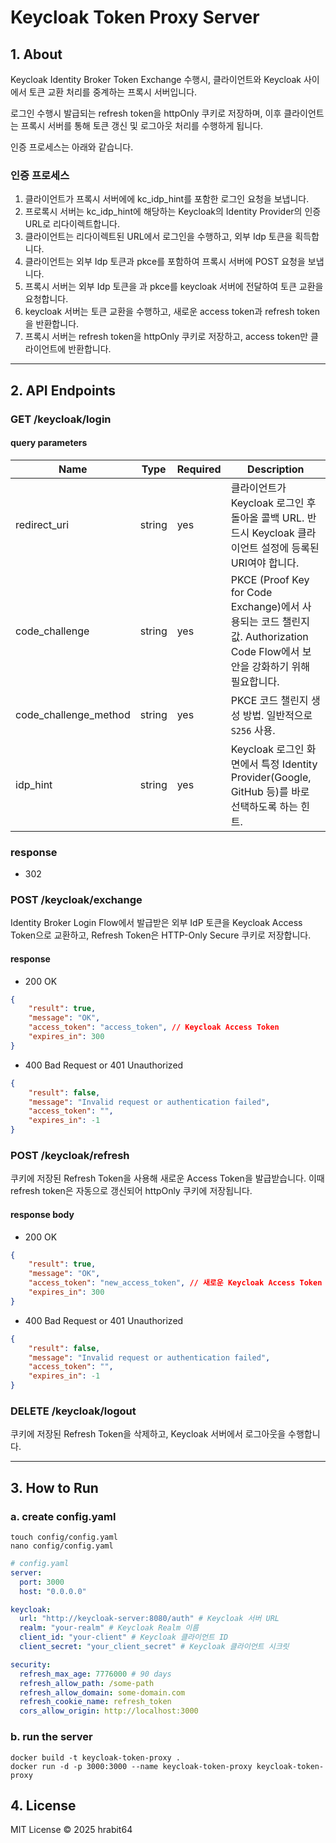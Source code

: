 # Keycloak Token Proxy Server

## 1. About

Keycloak Identity Broker Token Exchange 수행시, 클라이언트와 Keycloak 사이에서 토큰 교환 처리를 중계하는 프록시 서버입니다.

로그인 수행시 발급되는 refresh token을 httpOnly 쿠키로 저장하며, 이후 클라이언트는 프록시 서버를 통해 토큰 갱신 및 로그아웃 처리를 수행하게 됩니다.

인증 프로세스는 아래와 같습니다.

### 인증 프로세스

1. 클라이언트가 프록시 서버에에 kc_idp_hint를 포함한 로그인 요청을 보냅니다.
2. 프로록시 서버는 kc_idp_hint에 해당하는 Keycloak의 Identity Provider의 인증 URL로 리다이렉트합니다.
3. 클라이언트는 리다이렉트된 URL에서 로그인을 수행하고, 외부 Idp 토큰을 획득합니다.
4. 클라이언트는 외부 Idp 토큰과 pkce를 포함하여 프록시 서버에 POST 요청을 보냅니다.
5. 프록시 서버는 외부 Idp 토큰을 과 pkce를 keycloak 서버에 전달하여 토큰 교환을 요청합니다.
6. keycloak 서버는 토큰 교환을 수행하고, 새로운 access token과 refresh token을 반환합니다.
7. 프록시 서버는 refresh token을 httpOnly 쿠키로 저장하고, access token만 클라이언트에 반환합니다.


---

## 2. API Endpoints

### GET /keycloak/login

#### query parameters
| Name                  | Type   | Required | Description                                                                                      |
|-----------------------|--------|----------|--------------------------------------------------------------------------------------------------|
| redirect_uri          | string | yes      | 클라이언트가 Keycloak 로그인 후 돌아올 콜백 URL. 반드시 Keycloak 클라이언트 설정에 등록된 URI여야 합니다.                          |
| code_challenge        | string | yes      | PKCE (Proof Key for Code Exchange)에서 사용되는 코드 챌린지 값. Authorization Code Flow에서 보안을 강화하기 위해 필요합니다. |
| code_challenge_method | string | yes      | PKCE 코드 챌린지 생성 방법. 일반적으로 `S256` 사용.                                                              |
| idp_hint              | string | yes      | Keycloak 로그인 화면에서 특정 Identity Provider(Google, GitHub 등)를 바로 선택하도록 하는 힌트.                        |



### response
* 302

### POST /keycloak/exchange
Identity Broker Login Flow에서 발급받은 외부 IdP 토큰을 Keycloak Access Token으로 교환하고, Refresh Token은 HTTP-Only Secure 쿠키로 저장합니다.


#### response
* 200 OK
```json
{
    "result": true,
    "message": "OK",
    "access_token": "access_token", // Keycloak Access Token
    "expires_in": 300
}
```

* 400 Bad Request or 401 Unauthorized
```json
{
    "result": false,
    "message": "Invalid request or authentication failed",
    "access_token": "",
    "expires_in": -1
}
```

### POST /keycloak/refresh
쿠키에 저장된 Refresh Token을 사용해 새로운 Access Token을 발급받습니다. 이때 refresh token은 자동으로 갱신되어 httpOnly 쿠키에 저장됩니다.
#### response body
* 200 OK
```json
{
    "result": true,
    "message": "OK",
    "access_token": "new_access_token", // 새로운 Keycloak Access Token
    "expires_in": 300
}
```

* 400 Bad Request or 401 Unauthorized
```json
{
    "result": false,
    "message": "Invalid request or authentication failed",
    "access_token": "",
    "expires_in": -1
}
```

### DELETE /keycloak/logout
쿠키에 저장된 Refresh Token을 삭제하고, Keycloak 서버에서 로그아웃을 수행합니다.

---

## 3. How to Run

### a. create config.yaml

```shell
touch config/config.yaml
nano config/config.yaml
```

```yaml
# config.yaml
server:
  port: 3000
  host: "0.0.0.0"

keycloak:
  url: "http://keycloak-server:8080/auth" # Keycloak 서버 URL
  realm: "your-realm" # Keycloak Realm 이름
  client_id: "your-client" # Keycloak 클라이언트 ID
  client_secret: "your_client_secret" # Keycloak 클라이언트 시크릿

security:
  refresh_max_age: 7776000 # 90 days
  refresh_allow_path: /some-path
  refresh_allow_domain: some-domain.com
  refresh_cookie_name: refresh_token
  cors_allow_origin: http://localhost:3000
```


### b. run the server
``` shell
docker build -t keycloak-token-proxy .
docker run -d -p 3000:3000 --name keycloak-token-proxy keycloak-token-proxy
```


## 4. License
MIT License © 2025 hrabit64